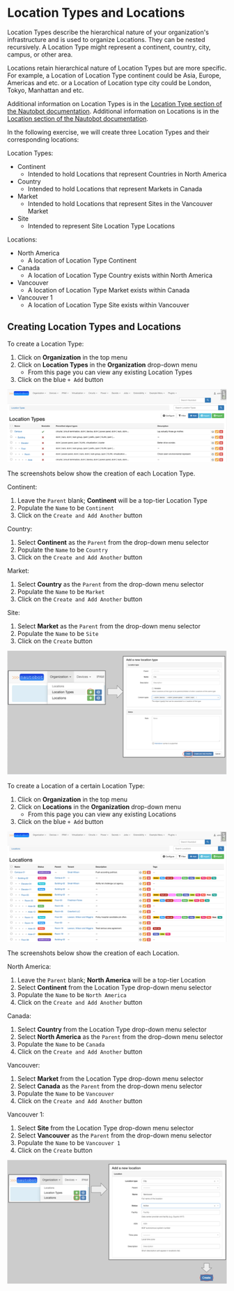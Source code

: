 # Location Types and Locations

Location Types describe the hierarchical nature of your organization's infrastructure and is used to organize Locations. They can be nested recursively.
A Location Type might represent a continent, country, city, campus, or other area. 

Locations retain hierarchical nature of Location Types but are more specific. For example, a Location of Location Type continent could be Asia, Europe, Americas and etc. or a Location of Location type city could be London, Tokyo, Manhattan and etc.

Additional information on Location Types is in the [Location Type section of the Nautobot documentation](../../core-data-model/dcim/locationtype.md).
Additional information on Locations is in the [Location section of the Nautobot documentation](../../core-data-model/dcim/location.md).

In the following exercise, we will create three Location Types and their corresponding locations:

Location Types:

* Continent
    * Intended to hold Locations that represent Countries in North America
* Country
    * Intended to hold Locations that represent Markets in Canada
* Market
    * Intended to hold Locations that represent Sites in the Vancouver Market
* Site
    * Intended to represent Site Location Type Locations

Locations:

* North America
    * A location of Location Type Continent
* Canada
    * A location of Location Type Country exists within North America
* Vancouver
    * A location of Location Type Market exists within Canada
* Vancouver 1
    * A location of Location Type Site exists within Vancouver

## Creating Location Types and Locations

To create a Location Type:

1. Click on **Organization** in the top menu
2. Click on **Location Types** in the **Organization** drop-down menu
    * From this page you can view any existing Location Types
3. Click on the blue `+ Add` button

![Location Type page](../images/getting-started-nautobot-ui/7-location-type-page.png)

The screenshots below show the creation of each Location Type.

Continent:

1. Leave the `Parent` blank; **Continent** will be a top-tier Location Type
2. Populate the `Name` to be `Continent`
3. Click on the `Create and Add Another` button

Country:

1. Select **Continent** as the `Parent` from the drop-down menu selector
2. Populate the `Name` to be `Country`
3. Click on the `Create and Add Another` button

Market:

1. Select **Country** as the `Parent` from the drop-down menu selector
2. Populate the `Name` to be `Market`
3. Click on the `Create and Add Another` button

Site:

1. Select **Market** as the `Parent` from the drop-down menu selector
2. Populate the `Name` to be `Site`
3. Click on the `Create` button

![Create location type](../images/getting-started-nautobot-ui/1-create-location-type.png)

To create a Location of a certain Location Type:

1. Click on **Organization** in the top menu
2. Click on **Locations** in the **Organization** drop-down menu
    * From this page you can view any existing Locations
3. Click on the blue `+ Add` button

![Location page](../images/getting-started-nautobot-ui/8-location-page.png)

The screenshots below show the creation of each Location.

North America:

1. Leave the `Parent` blank; **North America** will be a top-tier Location
2. Select **Continent** from the Location Type drop-down menu selector
3. Populate the `Name` to be `North America`
4. Click on the `Create and Add Another` button

Canada:

1. Select **Country** from the Location Type drop-down menu selector
2. Select **North America** as the `Parent` from the drop-down menu selector
3. Populate the `Name` to be `Canada`
4. Click on the `Create and Add Another` button

Vancouver:

1. Select **Market** from the Location Type drop-down menu selector
2. Select **Canada** as the `Parent` from the drop-down menu selector
3. Populate the `Name` to be `Vancouver`
4. Click on the `Create and Add Another` button

Vancouver 1:

1. Select **Site** from the Location Type drop-down menu selector
2. Select **Vancouver** as the `Parent` from the drop-down menu selector
3. Populate the `Name` to be `Vancouver 1`
4. Click on the `Create` button

![Create location](../images/getting-started-nautobot-ui/6-create-location.png)
